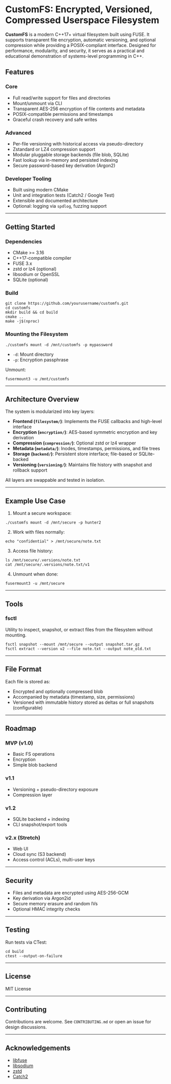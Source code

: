 # CustomFS: Encrypted, Versioned, Compressed Userspace Filesystem

**CustomFS** is a modern C++17+ virtual filesystem built using FUSE. It supports transparent file encryption, automatic versioning, and optional compression while providing a POSIX-compliant interface. Designed for performance, modularity, and security, it serves as a practical and educational demonstration of systems-level programming in C++.

## Features

### Core
- Full read/write support for files and directories
- Mount/unmount via CLI
- Transparent AES-256 encryption of file contents and metadata
- POSIX-compatible permissions and timestamps
- Graceful crash recovery and safe writes

### Advanced
- Per-file versioning with historical access via pseudo-directory
- Zstandard or LZ4 compression support
- Modular pluggable storage backends (file blob, SQLite)
- Fast lookup via in-memory and persisted indexing
- Secure password-based key derivation (Argon2)

### Developer Tooling
- Built using modern CMake
- Unit and integration tests (Catch2 / Google Test)
- Extensible and documented architecture
- Optional: logging via `spdlog`, fuzzing support

---

## Getting Started

### Dependencies

- CMake >= 3.16
- C++17-compatible compiler
- FUSE 3.x
- zstd or lz4 (optional)
- libsodium or OpenSSL
- SQLite (optional)

### Build

```
git clone https://github.com/yourusername/customfs.git
cd customfs
mkdir build && cd build
cmake ..
make -j$(nproc)
```

### Mounting the Filesystem

```
./customfs mount -d /mnt/customfs -p mypassword
```

- `-d`: Mount directory
- `-p`: Encryption passphrase

Unmount:

```
fusermount3 -u /mnt/customfs
```

---

## Architecture Overview

The system is modularized into key layers:

- **Frontend (`filesystem/`)**: Implements the FUSE callbacks and high-level interface
- **Encryption (`encryption/`)**: AES-based symmetric encryption and key derivation
- **Compression (`compression/`)**: Optional zstd or lz4 wrapper
- **Metadata (`metadata/`)**: Inodes, timestamps, permissions, and file trees
- **Storage (`backend/`)**: Persistent store interface; file-based or SQLite-backed
- **Versioning (`versioning/`)**: Maintains file history with snapshot and rollback support

All layers are swappable and tested in isolation.

---

## Example Use Case

1. Mount a secure workspace:

```
./customfs mount -d /mnt/secure -p hunter2
```

2. Work with files normally:

```
echo "confidential" > /mnt/secure/note.txt
```

3. Access file history:

```
ls /mnt/secure/.versions/note.txt
cat /mnt/secure/.versions/note.txt/v1
```

4. Unmount when done:

```
fusermount3 -u /mnt/secure
```

---

## Tools

### fsctl

Utility to inspect, snapshot, or extract files from the filesystem without mounting.

```
fsctl snapshot --mount /mnt/secure --output snapshot.tar.gz
fsctl extract --version v2 --file note.txt --output note_old.txt
```

---

## File Format

Each file is stored as:

- Encrypted and optionally compressed blob
- Accompanied by metadata (timestamp, size, permissions)
- Versioned with immutable history stored as deltas or full snapshots (configurable)

---

## Roadmap

### MVP (v1.0)
- Basic FS operations
- Encryption
- Simple blob backend

### v1.1
- Versioning + pseudo-directory exposure
- Compression layer

### v1.2
- SQLite backend + indexing
- CLI snapshot/export tools

### v2.x (Stretch)
- Web UI
- Cloud sync (S3 backend)
- Access control (ACLs), multi-user keys

---

## Security

- Files and metadata are encrypted using AES-256-GCM
- Key derivation via Argon2id
- Secure memory erasure and random IVs
- Optional HMAC integrity checks

---

## Testing

Run tests via CTest:

```
cd build
ctest --output-on-failure
```

---

## License

MIT License

---

## Contributing

Contributions are welcome. See `CONTRIBUTING.md` or open an issue for design discussions.

---

## Acknowledgements

- [libfuse](https://github.com/libfuse/libfuse)
- [libsodium](https://libsodium.org/)
- [zstd](https://github.com/facebook/zstd)
- [Catch2](https://github.com/catchorg/Catch2)


